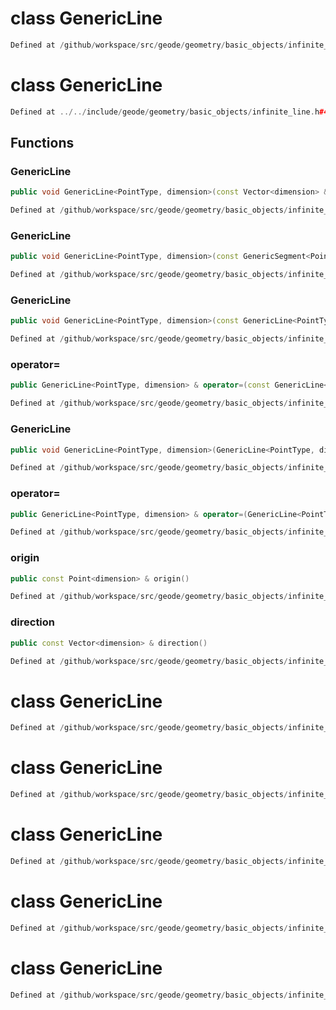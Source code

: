 # class GenericLine

```cpp
Defined at /github/workspace/src/geode/geometry/basic_objects/infinite_line.cpp#244
```

# class GenericLine

```cpp
Defined at ../../include/geode/geometry/basic_objects/infinite_line.h#46
```

## Functions

### GenericLine

```cpp
public void GenericLine<PointType, dimension>(const Vector<dimension> & direction, PointType origin)
```

```cpp
Defined at /github/workspace/src/geode/geometry/basic_objects/infinite_line.cpp#30
```

### GenericLine

```cpp
public void GenericLine<PointType, dimension>(const GenericSegment<PointType, dimension> & segment)
```

```cpp
Defined at /github/workspace/src/geode/geometry/basic_objects/infinite_line.cpp#36
```

### GenericLine

```cpp
public void GenericLine<PointType, dimension>(const GenericLine<PointType, dimension> & other)
```

```cpp
Defined at /github/workspace/src/geode/geometry/basic_objects/infinite_line.cpp#42
```

### operator=

```cpp
public GenericLine<PointType, dimension> & operator=(const GenericLine<PointType, dimension> & other)
```

```cpp
Defined at /github/workspace/src/geode/geometry/basic_objects/infinite_line.cpp#48
```

### GenericLine

```cpp
public void GenericLine<PointType, dimension>(GenericLine<PointType, dimension> && other)
```

```cpp
Defined at /github/workspace/src/geode/geometry/basic_objects/infinite_line.cpp#57
```

### operator=

```cpp
public GenericLine<PointType, dimension> & operator=(GenericLine<PointType, dimension> && other)
```

```cpp
Defined at /github/workspace/src/geode/geometry/basic_objects/infinite_line.cpp#64
```

### origin

```cpp
public const Point<dimension> & origin()
```

```cpp
Defined at /github/workspace/src/geode/geometry/basic_objects/infinite_line.cpp#73
```

### direction

```cpp
public const Vector<dimension> & direction()
```

```cpp
Defined at /github/workspace/src/geode/geometry/basic_objects/infinite_line.cpp#79
```



# class GenericLine

```cpp
Defined at /github/workspace/src/geode/geometry/basic_objects/infinite_line.cpp#248
```

# class GenericLine

```cpp
Defined at /github/workspace/src/geode/geometry/basic_objects/infinite_line.cpp#245
```

# class GenericLine

```cpp
Defined at /github/workspace/src/geode/geometry/basic_objects/infinite_line.cpp#249
```

# class GenericLine

```cpp
Defined at /github/workspace/src/geode/geometry/basic_objects/infinite_line.cpp#246
```

# class GenericLine

```cpp
Defined at /github/workspace/src/geode/geometry/basic_objects/infinite_line.cpp#247
```

